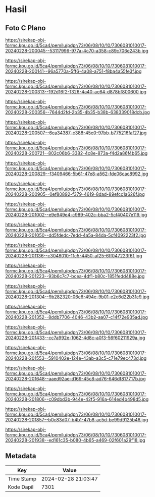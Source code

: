 # Hasil

## Foto C Plano

https://sirekap-obj-formc.kpu.go.id/5ca4/pemilu/pdpr/73/06/08/10/10/7306081010017-20240228-200045--53117996-977a-4c70-a358-c89c706e243b.jpg

https://sirekap-obj-formc.kpu.go.id/5ca4/pemilu/pdpr/73/06/08/10/10/7306081010017-20240228-200141--96a5770a-5ff6-4a08-a751-f8ba4a55fe3f.jpg

https://sirekap-obj-formc.kpu.go.id/5ca4/pemilu/pdpr/73/06/08/10/10/7306081010017-20240228-200313--192d16f2-1326-4a40-ac64-d878bf800600.jpg

https://sirekap-obj-formc.kpu.go.id/5ca4/pemilu/pdpr/73/06/08/10/10/7306081010017-20240228-200356--7644d2fd-2b35-4b35-b38b-638339018dcb.jpg

https://sirekap-obj-formc.kpu.go.id/5ca4/pemilu/pdpr/73/06/08/10/10/7306081010017-20240228-200507--6ea34387-c388-45e0-97bb-b775216faf27.jpg

https://sirekap-obj-formc.kpu.go.id/5ca4/pemilu/pdpr/73/06/08/10/10/7306081010017-20240228-200721--802c06b6-3382-4c8e-873a-f4d2a86f4b65.jpg

https://sirekap-obj-formc.kpu.go.id/5ca4/pemilu/pdpr/73/06/08/10/10/7306081010017-20240228-200829--f3409466-5b61-47e8-a562-fde06cac8992.jpg

https://sirekap-obj-formc.kpu.go.id/5ca4/pemilu/pdpr/73/06/08/10/10/7306081010017-20240228-200905--0ef80892-f379-4619-8dad-89efcc1a626f.jpg

https://sirekap-obj-formc.kpu.go.id/5ca4/pemilu/pdpr/73/06/08/10/10/7306081010017-20240228-201002--e9e949e4-c989-402c-bba2-5cf40407e119.jpg

https://sirekap-obj-formc.kpu.go.id/5ca4/pemilu/pdpr/73/06/08/10/10/7306081010017-20240228-201050--dd5fdedc-7edd-4a5a-84da-5cf4092223f2.jpg

https://sirekap-obj-formc.kpu.go.id/5ca4/pemilu/pdpr/73/06/08/10/10/7306081010017-20240228-201136--c3048010-11c5-4450-af25-6ff047223f61.jpg

https://sirekap-obj-formc.kpu.go.id/5ca4/pemilu/pdpr/73/06/08/10/10/7306081010017-20240228-201223--93b6c7c7-bcea-4df1-b80c-1851fedd488e.jpg

https://sirekap-obj-formc.kpu.go.id/5ca4/pemilu/pdpr/73/06/08/10/10/7306081010017-20240228-201304--9b282320-06c6-494e-9b01-e2c6d22b31c9.jpg

https://sirekap-obj-formc.kpu.go.id/5ca4/pemilu/pdpr/73/06/08/10/10/7306081010017-20240228-201352--8ddb7706-4046-43b2-aa07-c14f72e935ad.jpg

https://sirekap-obj-formc.kpu.go.id/5ca4/pemilu/pdpr/73/06/08/10/10/7306081010017-20240228-201433--cc7a992e-1062-4d8c-a0f3-56f60211929a.jpg

https://sirekap-obj-formc.kpu.go.id/5ca4/pemilu/pdpr/73/06/08/10/10/7306081010017-20240228-201553--5910402e-124e-43ab-a3c5-c71e79ec473d.jpg

https://sirekap-obj-formc.kpu.go.id/5ca4/pemilu/pdpr/73/06/08/10/10/7306081010017-20240228-201648--aaed92ae-d169-45c8-ad76-646df817717b.jpg

https://sirekap-obj-formc.kpu.go.id/5ca4/pemilu/pdpr/73/06/08/10/10/7306081010017-20240228-201806--c09dbd3b-944e-42f5-916a-614ed4b498d5.jpg

https://sirekap-obj-formc.kpu.go.id/5ca4/pemilu/pdpr/73/06/08/10/10/7306081010017-20240228-201857--b0c83d07-b4b1-47b8-ac5d-be99d9125b46.jpg

https://sirekap-obj-formc.kpu.go.id/5ca4/pemilu/pdpr/73/06/08/10/10/7306081010017-20240228-201938--ed161c35-b080-4b65-a469-02f601a29f18.jpg


## Metadata

| Key        | Value               |
| ---------- | ------------------- |
| Time Stamp | 2024-02-28 21:03:47 |
| Kode Dapil | 7301                |



